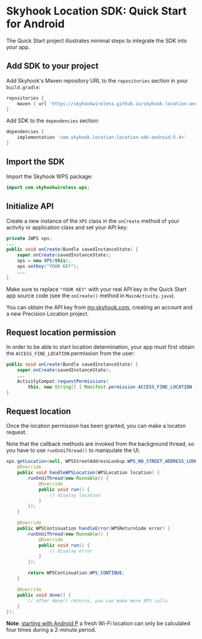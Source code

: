 # Skyhook Location SDK: Quick Start for Android

The Quick Start project illustrates minimal steps to integrate the SDK into your app.

## Add SDK to your project

Add Skyhook's Maven repository URL to the `repositories` section in your `build.gradle`:
```gradle
repositories {
    maven { url 'https://skyhookwireless.github.io/skyhook-location-android' }
}
```

Add SDK to the `dependencies` section:
```gradle
dependencies {
    implementation 'com.skyhook.location:location-sdk-android:5.4+'
}
```

## Import the SDK

Import the Skyhook WPS package:
```java
import com.skyhookwireless.wps;
```

## Initialize API

Create a new instance of the `XPS` class in the `onCreate` method of your activity or application class and set your API key:
```java
private IWPS xps;
...
public void onCreate(Bundle savedInstanceState) {
    super.onCreate(savedInstanceState);
    xps = new XPS(this);
    xps.setKey("YOUR KEY");
    ...
}
```

Make sure to replace `"YOUR KEY"` with your real API key in the Quick Start app source code (see the `onCreate()` method in `MainActivity.java`).

You can obtain the API key from [my.skyhook.com](https://my.skyhook.com), creating an account and a new Precision Location project.

## Request location permission

In order to be able to start location determination, your app must first obtain the `ACCESS_FINE_LOCATION` permission from the user:
```java
public void onCreate(Bundle savedInstanceState) {
    super.onCreate(savedInstanceState);
    ...
    ActivityCompat.requestPermissions(
        this, new String[] { Manifest.permission.ACCESS_FINE_LOCATION }, 0);
}
```

## Request location

Once the location permission has been granted, you can make a locaton request.

Note that the callback methods are invoked from the background thread, so you have to use `runOnUiThread()` to manipulate the UI.
```java
xps.getLocation(null, WPSStreetAddressLookup.WPS_NO_STREET_ADDRESS_LOOKUP, false, new WPSLocationCallback() {
    @Override
    public void handleWPSLocation(WPSLocation location) {
        runOnUiThread(new Runnable() {
            @Override
            public void run() {
                // display location
            }
        });
    }

    @Override
    public WPSContinuation handleError(WPSReturnCode error) {
        runOnUiThread(new Runnable() {
            @Override
            public void run() {
                // display error
            }
        });

        return WPSContinuation.WPS_CONTINUE;
    }

    @Override
    public void done() {
        // after done() returns, you can make more XPS calls
    }
});
```

**Note**: [starting with Android P](https://developer.android.com/guide/topics/connectivity/wifi-scan#wifi-scan-throttling) a fresh Wi-Fi location can only be calculated four times during a 2-minute period.
